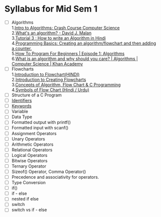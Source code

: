 # Syllabus for Mid Sem 1

- [ ] Algorithms  
1.[Intro to Algorithms: Crash Course Computer Science](https://www.youtube.com/watch?v=rL8X2mlNHPM)  
2.[What's an algorithm? - David J. Malan](https://www.youtube.com/watch?v=rL8X2mlNHPM)  
3.[Tutorial 3 : How to write an Algorithm in Hindi](https://www.youtube.com/watch?v=oz8nWf38SJU)  
4.[Programming Basics: Creating an algorithm/flowchart and then adding a counter.](https://www.youtube.com/watch?v=AjoSfSd-5Nw)  
5.[How To Program For Beginners | Episode 1: Algorithms](https://www.youtube.com/watch?v=-WHAZGjs4Eo)  
6.[What is an algorithm and why should you care? | Algorithms | Computer Science | Khan Academy](https://www.youtube.com/watch?v=CvSOaYi89B4)  
- [ ] Flowcharts  
1.[Introduction to Flowchart(HINDI)](https://www.youtube.com/watch?v=174S0Nvu7Xc)  
2.[Introduction to Creating Flowcharts](https://www.youtube.com/watch?v=SWRDqTx8d4k)  
3.[Concepts of Algorithm, Flow Chart & C Programming](https://www.youtube.com/watch?v=DF2XAc07eI0)  
4.[Symbols of Flow Chart (Hindi / Urdu)](https://www.youtube.com/watch?v=akun51yj-xU)
- [ ] Structure of a C Program
- [ ] [Identifiers](https://github.com/dbc2201/clbcTasks/blob/master/docs/identifiers.pdf)  
- [ ] [Keywords](https://github.com/dbc2201/clbcTasks/blob/master/docs/keywords.pdf)  
- [ ] Variable
- [ ] Data Type
- [ ] Formatted output with printf()
- [ ] Formatted input with scanf()
- [ ] Assignment Operators
- [ ] Unary Operators
- [ ] Arithmetic Operators
- [ ] Relational Operators
- [ ] Logical Operators
- [ ] Bitwise Operators
- [ ] Ternary Operator
- [ ] Sizeof() Operator, Comma Operator()
- [ ] Precedence and associativity for operators.
- [ ] Type Conversion 
- [ ] if()
- [ ] if - else 
- [ ] nested if else
- [ ] switch
- [ ] switch vs if - else  
